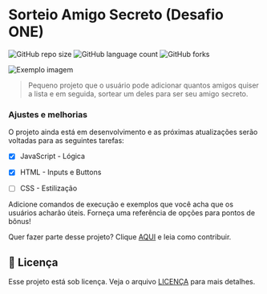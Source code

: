 # Sorteio Amigo Secreto (Desafio ONE)

![GitHub repo size](https://img.shields.io/github/repo-size/iuricode/README-template?style=for-the-badge)
![GitHub language count](https://img.shields.io/github/languages/count/iuricode/README-template?style=for-the-badge)
![GitHub forks](https://img.shields.io/github/forks/iuricode/README-template?style=for-the-badge)

<img src="https://i.pinimg.com/736x/2f/36/24/2f3624eb3d889f21704dfbab29e5e7b1.jpg" alt="Exemplo imagem">

> Pequeno projeto que o usuário pode adicionar quantos amigos quiser a lista e em seguida, sortear um deles para ser seu amigo secreto.

### Ajustes e melhorias

O projeto ainda está em desenvolvimento e as próximas atualizações serão voltadas para as seguintes tarefas:

- [x] JavaScript - Lógica
- [x] HTML - Inputs e Buttons
- [ ] CSS - Estilização


Adicione comandos de execução e exemplos que você acha que os usuários acharão úteis. Forneça uma referência de opções para pontos de bônus!


Quer fazer parte desse projeto? Clique [AQUI](CONTRIBUTING.md) e leia como contribuir.

## 📝 Licença

Esse projeto está sob licença. Veja o arquivo [LICENÇA](LICENSE.md) para mais detalhes.
